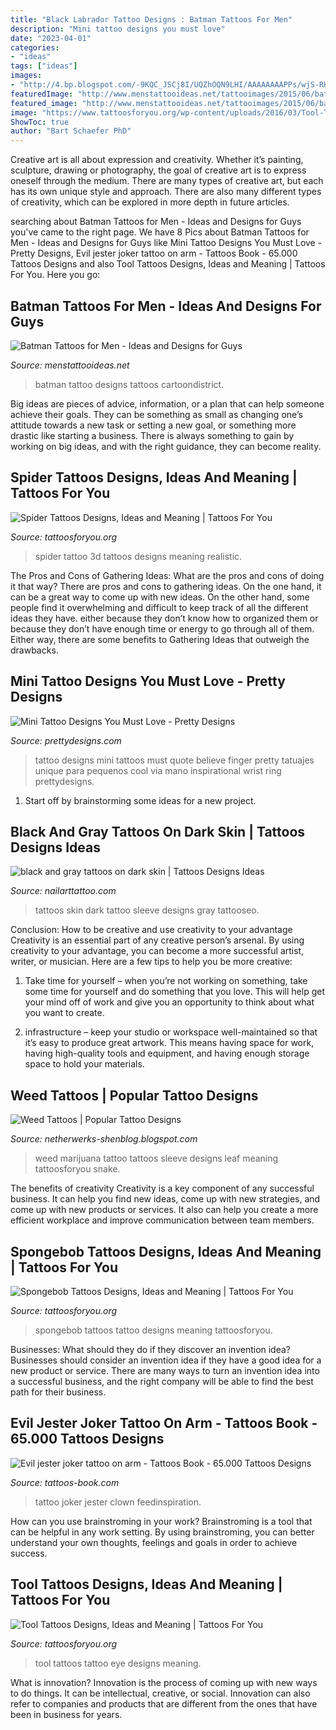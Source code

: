 ```yaml
---
title: "Black Labrador Tattoo Designs : Batman Tattoos For Men"
description: "Mini tattoo designs you must love"
date: "2023-04-01"
categories:
- "ideas"
tags: ["ideas"]
images:
- "http://4.bp.blogspot.com/-9KQC_JSCj8I/UQZhOQN9LHI/AAAAAAAAPPs/wjS-RHGgzy0/s1600/snake_and_weed_tattoo_sitting_3_by_danktat-d4t2zq9.jpg"
featuredImage: "http://www.menstattooideas.net/tattooimages/2015/06/batman-tattoos-31.jpg"
featured_image: "http://www.menstattooideas.net/tattooimages/2015/06/batman-tattoos-31.jpg"
image: "https://www.tattoosforyou.org/wp-content/uploads/2016/03/Tool-Tattoos.jpeg"
ShowToc: true
author: "Bart Schaefer PhD"
---
```



Creative art is all about expression and creativity. Whether it’s painting, sculpture, drawing or photography, the goal of creative art is to express oneself through the medium. There are many types of creative art, but each has its own unique style and approach. There are also many different types of creativity, which can be explored in more depth in future articles.

	

		
searching about Batman Tattoos for Men - Ideas and Designs for Guys you've came to the right page. We have 8 Pics about Batman Tattoos for Men - Ideas and Designs for Guys like Mini Tattoo Designs You Must Love - Pretty Designs, Evil jester joker tattoo on arm - Tattoos Book - 65.000 Tattoos Designs and also Tool Tattoos Designs, Ideas and Meaning | Tattoos For You. Here you go:
		
    
## Batman Tattoos For Men - Ideas And Designs For Guys

<img loading=lazy src="http://www.menstattooideas.net/tattooimages/2015/06/batman-tattoos-31.jpg" onerror="this.onerror=null;this.src='https://tse3.mm.bing.net/th?id=OIP.axVRmu8mZjsmvf5H6t6HwAAAAA&amp;pid=15.1';" alt="Batman Tattoos for Men - Ideas and Designs for Guys">

_Source: menstattooideas.net_

>batman tattoo designs tattoos cartoondistrict. 

	

Big ideas are pieces of advice, information, or a plan that can help someone achieve their goals. They can be something as small as changing one’s attitude towards a new task or setting a new goal, or something more drastic like starting a business. There is always something to gain by working on big ideas, and with the right guidance, they can become reality.

    
## Spider Tattoos Designs, Ideas And Meaning | Tattoos For You

<img loading=lazy src="http://www.tattoosforyou.org/wp-content/uploads/2013/11/Spider-Tattoo-3D-768x1024.jpg" onerror="this.onerror=null;this.src='https://tse4.mm.bing.net/th?id=OIP.4DLYgCHISR1ay4zcRz5gMwHaJ4&amp;pid=15.1';" alt="Spider Tattoos Designs, Ideas and Meaning | Tattoos For You">

_Source: tattoosforyou.org_

>spider tattoo 3d tattoos designs meaning realistic. 

	

The Pros and Cons of Gathering Ideas: What are the pros and cons of doing it that way?
There are pros and cons to gathering ideas. On the one hand, it can be a great way to come up with new ideas. On the other hand, some people find it overwhelming and difficult to keep track of all the different ideas they have. either because they don’t know how to organized them or because they don’t have enough time or energy to go through all of them. Either way, there are some benefits to Gathering Ideas that outweigh the drawbacks.

    
## Mini Tattoo Designs You Must Love - Pretty Designs

<img loading=lazy src="http://www.prettydesigns.com/wp-content/uploads/2014/11/Quote-Tattoo.jpg" onerror="this.onerror=null;this.src='https://tse3.mm.bing.net/th?id=OIP.joqMmQcjT7G-zhHkp6uBzQHaKq&amp;pid=15.1';" alt="Mini Tattoo Designs You Must Love - Pretty Designs">

_Source: prettydesigns.com_

>tattoo designs mini tattoos must quote believe finger pretty tatuajes unique para pequenos cool via mano inspirational wrist ring prettydesigns. 

	

1. Start off by brainstorming some ideas for a new project.

    
## Black And Gray Tattoos On Dark Skin | Tattoos Designs Ideas

<img loading=lazy src="http://www.nailarttattoo.com/wp-content/uploads/2013/12/black-and-gray-tattoos-on-dark-skin.jpg" onerror="this.onerror=null;this.src='https://tse1.mm.bing.net/th?id=OIP.Ol2J20BMPkKFUaZ9CKuQpgHaLH&amp;pid=15.1';" alt="black and gray tattoos on dark skin | Tattoos Designs Ideas">

_Source: nailarttattoo.com_

>tattoos skin dark tattoo sleeve designs gray tattooseo. 

	

Conclusion: How to be creative and use creativity to your advantage
Creativity is an essential part of any creative person’s arsenal. By using creativity to your advantage, you can become a more successful artist, writer, or musician. Here are a few tips to help you be more creative:
1. Take time for yourself – when you’re not working on something, take some time for yourself and do something that you love. This will help get your mind off of work and give you an opportunity to think about what you want to create.

2. infrastructure – keep your studio or workspace well-maintained so that it’s easy to produce great artwork. This means having space for work, having high-quality tools and equipment, and having enough storage space to hold your materials.


    
## Weed Tattoos | Popular Tattoo Designs

<img loading=lazy src="http://4.bp.blogspot.com/-9KQC_JSCj8I/UQZhOQN9LHI/AAAAAAAAPPs/wjS-RHGgzy0/s1600/snake_and_weed_tattoo_sitting_3_by_danktat-d4t2zq9.jpg" onerror="this.onerror=null;this.src='https://tse2.mm.bing.net/th?id=OIP.OdTRGtMRydkF4ZlnbWVdfQHaLH&amp;pid=15.1';" alt="Weed Tattoos | Popular Tattoo Designs">

_Source: netherwerks-shenblog.blogspot.com_

>weed marijuana tattoo tattoos sleeve designs leaf meaning tattoosforyou snake. 

	

The benefits of creativity
Creativity is a key component of any successful business. It can help you find new ideas, come up with new strategies, and come up with new products or services. It also can help you create a more efficient workplace and improve communication between team members.

    
## Spongebob Tattoos Designs, Ideas And Meaning | Tattoos For You

<img loading=lazy src="https://www.tattoosforyou.org/wp-content/uploads/2017/07/Spongebob-Tattoo-Black-and-White.jpg" onerror="this.onerror=null;this.src='https://tse3.mm.bing.net/th?id=OIP.SawMwrLVL9wkZ0hFHu_XqwHaJ4&amp;pid=15.1';" alt="Spongebob Tattoos Designs, Ideas and Meaning | Tattoos For You">

_Source: tattoosforyou.org_

>spongebob tattoos tattoo designs meaning tattoosforyou. 

	

Businesses: What should they do if they discover an invention idea?
Businesses should consider an invention idea if they have a good idea for a new product or service. There are many ways to turn an invention idea into a successful business, and the right company will be able to find the best path for their business.

    
## Evil Jester Joker Tattoo On Arm - Tattoos Book - 65.000 Tattoos Designs

<img loading=lazy src="https://tattoos-book.com/wp-content/uploads/2016/02/evil-jester-joker-tattoo-on-arm.jpg" onerror="this.onerror=null;this.src='https://tse1.mm.bing.net/th?id=OIP.1Vcqm64Er_G_95LeZ4eRCQHaJ4&amp;pid=15.1';" alt="Evil jester joker tattoo on arm - Tattoos Book - 65.000 Tattoos Designs">

_Source: tattoos-book.com_

>tattoo joker jester clown feedinspiration. 

	

How can you use brainstroming in your work?
Brainstroming is a tool that can be helpful in any work setting. By using brainstroming, you can better understand your own thoughts, feelings and goals in order to achieve success.

    
## Tool Tattoos Designs, Ideas And Meaning | Tattoos For You

<img loading=lazy src="https://www.tattoosforyou.org/wp-content/uploads/2016/03/Tool-Tattoos.jpeg" onerror="this.onerror=null;this.src='https://tse1.mm.bing.net/th?id=OIP.RvoqQ5XPT6nIGk7BDjUHUQHaJ4&amp;pid=15.1';" alt="Tool Tattoos Designs, Ideas and Meaning | Tattoos For You">

_Source: tattoosforyou.org_

>tool tattoos tattoo eye designs meaning. 

	

What is innovation?
Innovation is the process of coming up with new ways to do things. It can be intellectual, creative, or social. Innovation can also refer to companies and products that are different from the ones that have been in business for years.

